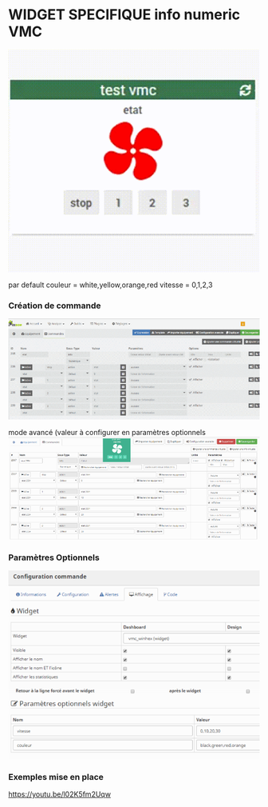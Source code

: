 # WIDGET SPECIFIQUE info numeric VMC

<img src="Doc/VMC_V4.gif"/>

par default
couleur = white,yellow,orange,red
vitesse = 0,1,2,3

### Création de commande
<img src="Doc/fan_classic.png"/>

mode avancé (valeur à configurer en paramètres optionnels
<img src="Doc/fan.png"/>

### Paramètres Optionnels

<img src="Doc/config.png"/>

### Exemples mise en place

https://youtu.be/l02K5fm2Uqw
